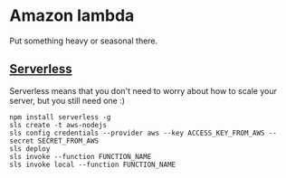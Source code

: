 # Amazon lambda

Put something heavy or seasonal there.

## [Serverless](https://serverless.com/)

Serverless means that you don't need to worry about how to scale your server, but you still need one :)

~~~~
npm install serverless -g
sls create -t aws-nodejs
sls config credentials --provider aws --key ACCESS_KEY_FROM_AWS --secret SECRET_FROM_AWS
sls deploy
sls invoke --function FUNCTION_NAME
sls invoke local --function FUNCTION_NAME
~~~~
